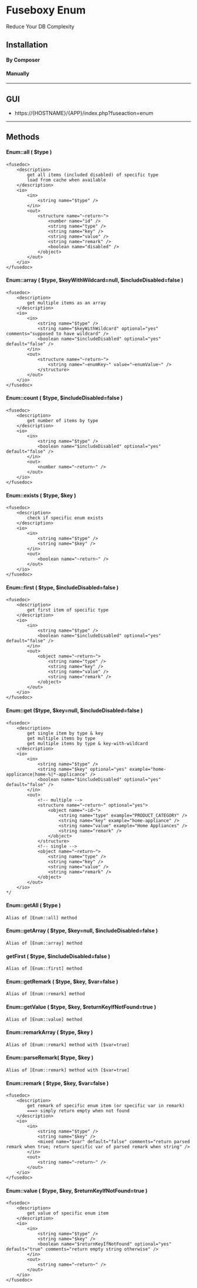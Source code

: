 Fuseboxy Enum
=============

Reduce Your DB Complexity


## Installation

#### By Composer

#### Manually


--------------------------------------------------


## GUI

* https://{HOSTNAME}/{APP}/index.php?fuseaction=enum


--------------------------------------------------


## Methods

#### Enum::all ( $type )
````
<fusedoc>
	<description>
		get all items (included disabled) of specific type
		load from cache when available
	</description>
	<io>
		<in>
			<string name="$type" />
		</in>
		<out>
			<structure name="~return~">
				<number name="id" />
				<string name="type" />
				<string name="key" />
				<string name="value" />
				<string name="remark" />
				<boolean name="disabled" />
			</object>
		</out>
	</io>
</fusedoc>
````

#### Enum::array ( $type, $keyWithWildcard=null, $includeDisabled=false )
````
<fusedoc>
	<description>
		get multiple items as an array
	</description>
	<io>
		<in>
			<string name="$type" />
			<string name="$keyWithWildcard" optional="yes" comments="supposed to have wildcard" />
			<boolean name="$includeDisabled" optional="yes" default="false" />
		</in>
		<out>
			<structure name="~return~">
				<string name="~enumKey~" value="~enumValue~" />
			</structure>
		</out>
	</io>
</fusedoc>
````

#### Enum::count ( $type, $includeDisabled=false )
````
<fusedoc>
	<description>
		get number of items by type
	</description>
	<io>
		<in>
			<string name="$type" />
			<boolean name="$includeDisabled" optional="yes" default="false" />
		</in>
		<out>
			<number name="~return~" />
		</out>
	</io>
</fusedoc>
````

#### Enum::exists ( $type, $key )
````
<fusedoc>
	<description>
		check if specific enum exists
	</description>
	<io>
		<in>
			<string name="$type" />
			<string name="$key" />
		</in>
		<out>
			<boolean name="~return~" />
		</out>
	</io>
</fusedoc>
````

#### Enum::first ( $type, $includeDisabled=false )
````
<fusedoc>
	<description>
		get first item of specific type
	</description>
	<io>
		<in>
			<string name="$type" />
			<boolean name="$includeDisabled" optional="yes" default="false" />
		</in>
		<out>
			<object name="~return~">
				<string name="type" />
				<string name="key" />
				<string name="value" />
				<string name="remark" />
			</object>
		</out>
	</io>
</fusedoc>
````

#### Enum::get ($type, $key=null, $includeDisabled=false )
````
<fusedoc>
	<description>
		get single item by type & key
		get multiple items by type
		get multiple items by type & key-with-wildcard
	</description>
	<io>
		<in>
			<string name="$type" />
			<string name="$key" optional="yes" example="home-applicance|home-%|*-applicance" />
			<boolean name="$includeDisabled" optional="yes" default="false" />
		</in>
		<out>
			<!-- multiple -->
			<structure name="~return~" optional="yes">
				<object name="~id~">
					<string name="type" example="PRODUCT_CATEGORY" />
					<string name="key" example="home-appliance" />
					<string name="value" example="Home Appliances" />
					<string name="remark" />
				</object>
			</structure>
			<!-- single -->
			<object name="~return~">
				<string name="type" />
				<string name="key" />
				<string name="value" />
				<string name="remark" />
			</object>
		</out>
	</io>
*/
````

#### Enum::getAll ( $type )
````
Alias of [Enum::all] method
````

#### Enum::getArray ( $type, $key=null, $includeDisabled=false )
````
Alias of [Enum::array] method
````

#### getFirst ( $type, $includeDisabled=false )
````
Alias of [Enum::first] method
````

#### Enum::getRemark ( $type, $key, $var=false )
````
Alias of [Enum::remark] method
````

#### Enum::getValue ( $type, $key, $returnKeyIfNotFound=true )
````
Alias of [Enum::value] method
````

#### Enum::remarkArray ( $type, $key )
````
Alias of [Enum::remark] method with [$var=true]
````

#### Enum::parseRemark( $type, $key )
````
Alias of [Enum::remark] method with [$var=true]
````

#### Enum::remark ( $type, $key, $var=false )
````
<fusedoc>
	<description>
		get remark of specific enum item (or specific var in remark)
		===> simply return empty when not found
	</description>
	<io>
		<in>
			<string name="$type" />
			<string name="$key" />
			<mixed name="$var" default="false" comments="return parsed remark when true; return specific var of parsed remark when string" />
		</in>
		<out>
			<string name="~return~" />
		</out>
	</io>
</fusedoc>
````

#### Enum::value ( $type, $key, $returnKeyIfNotFound=true )
````
<fusedoc>
	<description>
		get value of specific enum item
	</description>
	<io>
		<in>
			<string name="$type" />
			<string name="$key" />
			<boolean name="$returnKeyIfNotFound" optional="yes" default="true" comments="return empty string otherwise" />
		</in>
		<out>
			<string name="~return~" />
		</out>
	</io>
</fusedoc>
````